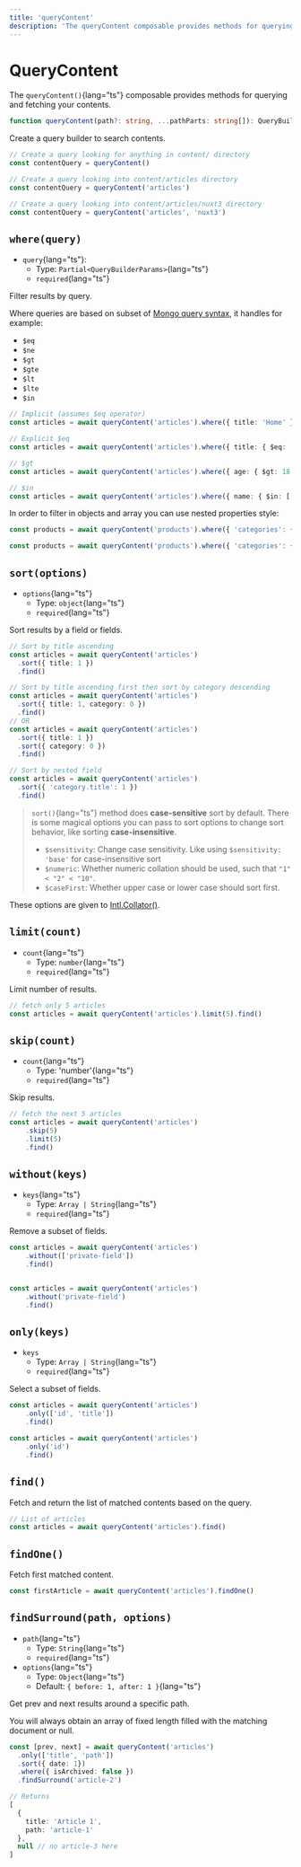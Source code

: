 ```yaml
---
title: 'queryContent'
description: 'The queryContent composable provides methods for querying and fetching your contents.'
---
```


# QueryContent

The `queryContent()`{lang="ts"} composable provides methods for querying and fetching your contents.

```ts
function queryContent(path?: string, ...pathParts: string[]): QueryBuilder;
```

Create a query builder to search contents.

```ts
// Create a query looking for anything in content/ directory
const contentQuery = queryContent()

// Create a query looking into content/articles directory
const contentQuery = queryContent('articles')

// Create a query looking into content/articles/nuxt3 directory
const contentQuery = queryContent('articles', 'nuxt3')
```

## `where(query)`

- `query`{lang="ts"}:
  - Type: `Partial<QueryBuilderParams>`{lang="ts"}
  - `required`{lang="ts"}

Filter results by query.

Where queries are based on subset of [Mongo query syntax](https://www.mongodb.com/docs/manual/reference/operator/query), it handles for example:
- `$eq`
- `$ne`
- `$gt`
- `$gte`
- `$lt`
- `$lte`
- `$in`

```ts
// Implicit (assumes $eq operator)
const articles = await queryContent('articles').where({ title: 'Home' }).findOne()

// Explicit $eq
const articles = await queryContent('articles').where({ title: { $eq: 'Home' } }).findOne()

// $gt
const articles = await queryContent('articles').where({ age: { $gt: 18 } }).find()

// $in
const articles = await queryContent('articles').where({ name: { $in: ['odin', 'thor'] } }).find()
```

In order to filter in objects and array you can use nested properties style:

```ts
const products = await queryContent('products').where({ 'categories': { $contains: 'top' } }).find()

const products = await queryContent('products').where({ 'categories': { $contains: ['top', 'woman'] } }).find()
```

## `sort(options)`

- `options`{lang="ts"}
  - Type: `object`{lang="ts"}
  - `required`{lang="ts"}

Sort results by a field or fields.

```ts
// Sort by title ascending
const articles = await queryContent('articles')
  .sort({ title: 1 })
  .find()

// Sort by title ascending first then sort by category descending
const articles = await queryContent('articles')
  .sort({ title: 1, category: 0 })
  .find()
// OR
const articles = await queryContent('articles')
  .sort({ title: 1 })
  .sort({ category: 0 })
  .find()

// Sort by nested field
const articles = await queryContent('articles')
  .sort({ 'category.title': 1 })
  .find()

```

> `sort()`{lang="ts"} method does **case-sensitive** sort by default. There is some magical options you can pass to sort options to change sort behavior, like sorting **case-insensitive**.
> - `$sensitivity`: Change case sensitivity. Like using `$sensitivity: 'base'` for case-insensitive sort
> - `$numeric`: Whether numeric collation should be used, such that `"1" < "2" < "10"`.
> - `$caseFirst`: Whether upper case or lower case should sort first.

These options are given to [Intl.Collator()](https://developer.mozilla.org/en-US/docs/Web/JavaScript/Reference/Global_Objects/Intl/Collator/Collator#parameters).

## `limit(count)`

- `count`{lang="ts"}
  - Type: `number`{lang="ts"}
  - `required`{lang="ts"}

Limit number of results.

```ts
// fetch only 5 articles
const articles = await queryContent('articles').limit(5).find()
```

## `skip(count)`

- `count`{lang="ts"}
  - Type: 'number'{lang="ts"}
  - `required`{lang="ts"}

Skip results.

```ts
// fetch the next 5 articles
const articles = await queryContent('articles')
    .skip(5)
    .limit(5)
    .find()
```

## `without(keys)`

- `keys`{lang="ts"}
  - Type: `Array | String`{lang="ts"}
  - `required`{lang="ts"}

Remove a subset of fields.

```ts
const articles = await queryContent('articles')
    .without(['private-field'])
    .find()


const articles = await queryContent('articles')
    .without('private-field')
    .find()
```

## `only(keys)`

- `keys`
  - Type: `Array | String`{lang="ts"}
  - `required`{lang="ts"}

Select a subset of fields.

```ts
const articles = await queryContent('articles')
    .only(['id', 'title'])
    .find()

const articles = await queryContent('articles')
    .only('id')
    .find()
```

## `find()`

Fetch and return the list of matched contents based on the query.

```ts
// List of articles
const articles = await queryContent('articles').find()
```

## `findOne()`

Fetch first matched content.

```ts
const firstArticle = await queryContent('articles').findOne()
```

## `findSurround(path, options)`

- `path`{lang="ts"}
  - Type: `String`{lang="ts"}
  - `required`{lang="ts"}
- `options`{lang="ts"}
  - Type: `Object`{lang="ts"}
  - Default: `{ before: 1, after: 1 }`{lang="ts"}

Get prev and next results around a specific path.

You will always obtain an array of fixed length filled with the matching document or null.

```ts
const [prev, next] = await queryContent('articles')
  .only(['title', 'path'])
  .sort({ date: 1})
  .where({ isArchived: false })
  .findSurround('article-2')

// Returns
[
  {
    title: 'Article 1',
    path: 'article-1'
  },
  null // no article-3 here
]
```
